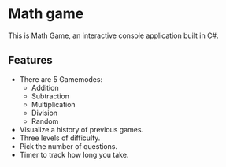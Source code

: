 # Math game
This is Math Game, an interactive console application built in C#.
## Features

- There are 5 Gamemodes:
    - Addition
    - Subtraction
    - Multiplication
    - Division
    - Random
- Visualize a history of previous games.
- Three levels of difficulty.
- Pick the number of questions.
- Timer to track how long you take.

